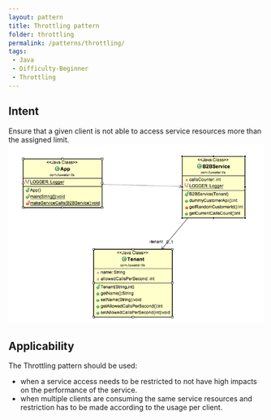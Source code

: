 ```yaml
---
layout: pattern
title: Throttling pattern
folder: throttling
permalink: /patterns/throttling/
tags:
 - Java
 - Difficulty-Beginner
 - Throttling
---
```


## Intent
Ensure that a given client is not able to access service resources more than the assigned limit.
![alt text](./etc/throttling-patern.png "Throttling pattern")

## Applicability
The Throttling pattern should be used:

* when a service access needs to be restricted to not have high impacts on the performance of the service.
* when multiple clients are consuming the same service resources and restriction has to be made according to the usage per client.
